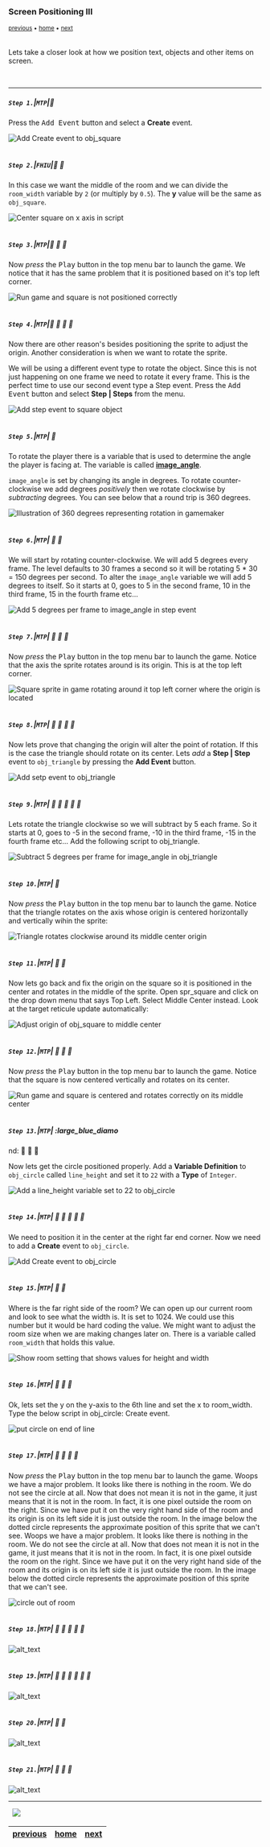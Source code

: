 <img src="https://via.placeholder.com/1000x4/45D7CA/45D7CA" alt="drawing" height="4px"/>

### Screen Positioning III

<sub>[previous](../positioning-text-2/README.md#user-content-screen-positioning-ii) • [home](../README.md#user-content-gms2-screen-positioning) • [next](../)</sub>

<img src="https://via.placeholder.com/1000x4/45D7CA/45D7CA" alt="drawing" height="4px"/>

Lets take a closer look at how we position text, objects and other items on screen.

<br>

---

##### `Step 1.`\|`MTP`|:small_blue_diamond:

Press the <kbd>Add Event</kbd> button and select a **Create** event.

![Add Create event to obj_square](images/AddCreateEventToSquare.png)

<img src="https://via.placeholder.com/500x2/45D7CA/45D7CA" alt="drawing" height="2px" alt = ""/>

##### `Step 2.`\|`FHIU`|:small_blue_diamond: :small_blue_diamond: 

In this case we want the middle of the room and we can divide the `room_width` variable by `2` (or multiply by `0.5`). The **y** value will be the same as `obj_square`.

![Center square on x axis in script](images/CreateScriptSquareInitial.png)

<img src="https://via.placeholder.com/500x2/45D7CA/45D7CA" alt="drawing" height="2px" alt = ""/>

##### `Step 3.`\|`MTP`|:small_blue_diamond: :small_blue_diamond: :small_blue_diamond:

Now *press* the <kbd>Play</kbd> button in the top menu bar to launch the game. We notice that it has the same problem that it is positioned based on it's top left corner.

![Run game and square is not positioned correctly](images/squareTooLowGame.png)

<img src="https://via.placeholder.com/500x2/45D7CA/45D7CA" alt="drawing" height="2px" alt = ""/>

##### `Step 4.`\|`MTP`|:small_blue_diamond: :small_blue_diamond: :small_blue_diamond: :small_blue_diamond:

Now there are other reason's besides positioning the sprite to adjust the origin.  Another consideration is when we want to rotate the sprite.  

We will be using a different event type to rotate the object.  Since this is not just happening on one frame we need to rotate it every frame.  This is the perfect time to use our second event type a Step event.  Press the <kbd>Add Event</kbd> button and select **Step | Steps** from the menu.

![Add step event to square object](images/AddStepToSquareObject.png)


<img src="https://via.placeholder.com/500x2/45D7CA/45D7CA" alt="drawing" height="2px" alt = ""/>

##### `Step 5.`\|`MTP`| :small_orange_diamond:

To rotate the player there is a variable that is used to determine the angle the player is facing at.  The variable is called **[image_angle](https://manual.yoyogames.com/GameMaker_Language/GML_Reference/Asset_Management/Sprites/Sprite_Instance_Variables/image_angle.htm)**.

`image_angle` is set by changing its angle in degrees.	To rotate counter-clockwise we add degrees *positively* then we rotate clockwise by *subtracting* degrees.  You can see below that a round trip is 360 degrees.

![Illustration of 360 degrees representing rotation in gamemaker](images/RotationsUsingImageAngle.png)


<img src="https://via.placeholder.com/500x2/45D7CA/45D7CA" alt="drawing" height="2px" alt = ""/>

##### `Step 6.`\|`MTP`| :small_orange_diamond: :small_blue_diamond:

We will start by rotating counter-clockwise.  We will add 5 degrees every frame.  The level defaults to 30 frames a second so it will be rotating 5 * 30 = 150 degrees per second. To alter the `image_angle` variable we will add 5 degrees to itself.  So it starts at 0, goes to 5 in the second frame, 10 in the third frame, 15 in the fourth frame etc...

![Add 5 degrees per frame to image_angle in step event](images/RotateSquareStep.png)

<img src="https://via.placeholder.com/500x2/45D7CA/45D7CA" alt="drawing" height="2px" alt = ""/>

##### `Step 7.`\|`MTP`| :small_orange_diamond: :small_blue_diamond: :small_blue_diamond:

Now *press* the <kbd>Play</kbd> button in the top menu bar to launch the game. Notice that the axis the sprite rotates around is its origin.  This is at the top left corner.  

![Square sprite in game rotating around it top left corner where the origin is located](images/RotatingCube1.gif)

<img src="https://via.placeholder.com/500x2/45D7CA/45D7CA" alt="drawing" height="2px" alt = ""/>

##### `Step 8.`\|`MTP`| :small_orange_diamond: :small_blue_diamond: :small_blue_diamond: :small_blue_diamond:

Now lets prove that changing the origin will alter the point of rotation.  If this is the case the triangle should rotate on its center.  Lets *add* a **Step | Step** event to `obj_triangle` by pressing the **Add Event** button.

![Add setp event to obj_triangle](images/AddStepToTriangle.gif)

<img src="https://via.placeholder.com/500x2/45D7CA/45D7CA" alt="drawing" height="2px" alt = ""/>

##### `Step 9.`\|`MTP`| :small_orange_diamond: :small_blue_diamond: :small_blue_diamond: :small_blue_diamond: :small_blue_diamond:

Lets rotate the triangle clockwise so we will subtract by 5 each frame. So it starts at 0, goes to -5 in the second frame, -10 in the third frame, -15 in the fourth frame etc... Add the following script to obj_triangle.

![Subtract 5 degrees per frame for image_angle in obj_triangle](images/TriangleStepRotate.png)

<img src="https://via.placeholder.com/500x2/45D7CA/45D7CA" alt="drawing" height="2px" alt = ""/>

##### `Step 10.`\|`MTP`| :large_blue_diamond:

Now *press* the <kbd>Play</kbd> button in the top menu bar to launch the game. Notice that the triangle rotates on the axis whose origin is centered horizontally and vertically wihin the sprite:

![Triangle rotates clockwise around its middle center origin](images/RotatingTriangle1.gif)

<img src="https://via.placeholder.com/500x2/45D7CA/45D7CA" alt="drawing" height="2px" alt = ""/>

##### `Step 11.`\|`MTP`| :large_blue_diamond: :small_blue_diamond: 

Now lets go back and fix the origin on the square so it is positioned in the center and rotates in the middle of the sprite.  Open spr_square and click on the drop down menu that says Top Left.  Select Middle Center instead.  Look at the target reticule update automatically:

![Adjust origin of obj_square to middle center](images/CenterOriginOnSquare.gif)

<img src="https://via.placeholder.com/500x2/45D7CA/45D7CA" alt="drawing" height="2px" alt = ""/>


##### `Step 12.`\|`MTP`| :large_blue_diamond: :small_blue_diamond: :small_blue_diamond: 

Now *press* the <kbd>Play</kbd> button in the top menu bar to launch the game. Notice that the square is now centered vertically and rotates on its center.

![Run game and square is centered and rotates correctly on its middle center](images/RotatingSquareCentered.gif)

<img src="https://via.placeholder.com/500x2/45D7CA/45D7CA" alt="drawing" height="2px" alt = ""/>

##### `Step 13.`\|`MTP`| :large_blue_diamo
nd: :small_blue_diamond: :small_blue_diamond:  :small_blue_diamond: 

Now lets get the circle positioned properly.  Add a **Variable Definition** to `obj_circle` called `line_height` and set it to `22` with a **Type** of `Integer`.

![Add a line_height variable set to 22 to obj_circle](images/AddLineHeightToCircle.png)

<img src="https://via.placeholder.com/500x2/45D7CA/45D7CA" alt="drawing" height="2px" alt = ""/>

##### `Step 14.`\|`MTP`| :large_blue_diamond: :small_blue_diamond: :small_blue_diamond: :small_blue_diamond:  :small_blue_diamond: 

We need to position it in the center at the right far end corner.  Now we need to add a **Create** event to `obj_circle`.

![Add Create event to obj_circle](images/AddCreateEventToCircle.png)

<img src="https://via.placeholder.com/500x2/45D7CA/45D7CA" alt="drawing" height="2px" alt = ""/>

##### `Step 15.`\|`MTP`| :large_blue_diamond: :small_orange_diamond: 

Where is the far right side of the room?  We can open up our current room and look to see what the width is.  It is set to 1024.  We could use this number but it would be hard coding the value.  We might want to adjust the room size when we are making changes later on.  There is a variable called `room_width` that holds this value.

![Show room setting that shows values for height and width](images/RoomWidthSize.png)

<img src="https://via.placeholder.com/500x2/45D7CA/45D7CA" alt="drawing" height="2px" alt = ""/>

##### `Step 16.`\|`MTP`| :large_blue_diamond: :small_orange_diamond:   :small_blue_diamond: 

Ok, lets set the y on the y-axis to the 6th line and set the x to room_width.  Type the below script in obj_circle: Create event.

![put circle on end of line](images/circleCreate.png)

<img src="https://via.placeholder.com/500x2/45D7CA/45D7CA" alt="drawing" height="2px" alt = ""/>

##### `Step 17.`\|`MTP`| :large_blue_diamond: :small_orange_diamond: :small_blue_diamond: :small_blue_diamond:

Now *press* the <kbd>Play</kbd> button in the top menu bar to launch the game. Woops we have a major problem.  It looks like there is nothing in the room.  We do not see the circle at all.  Now that does not mean it is not in the game, it just means that it is not in the room.  In fact, it is one pixel outside the room on the right.  Since we have put it on the very right hand side of the room and its origin is on its left side it is just outside the room.  In the image below the dotted circle represents the approximate position of this sprite that we can't see. Woops we have a major problem.  It looks like there is nothing in the room.  We do not see the circle at all.  Now that does not mean it is not in the game, it just means that it is not in the room.  In fact, it is one pixel outside the room on the right.  Since we have put it on the very right hand side of the room and its origin is on its left side it is just outside the room.  In the image below the dotted circle represents the approximate position of this sprite that we can't see.

![circle out of room](images/CircleOutOfRoom.png)

<img src="https://via.placeholder.com/500x2/45D7CA/45D7CA" alt="drawing" height="2px" alt = ""/>

##### `Step 18.`\|`MTP`| :large_blue_diamond: :small_orange_diamond: :small_blue_diamond: :small_blue_diamond: :small_blue_diamond:

![alt_text](images/.png)

<img src="https://via.placeholder.com/500x2/45D7CA/45D7CA" alt="drawing" height="2px" alt = ""/>

##### `Step 19.`\|`MTP`| :large_blue_diamond: :small_orange_diamond: :small_blue_diamond: :small_blue_diamond: :small_blue_diamond: :small_blue_diamond:

![alt_text](images/.png)

<img src="https://via.placeholder.com/500x2/45D7CA/45D7CA" alt="drawing" height="2px" alt = ""/>

##### `Step 20.`\|`MTP`| :large_blue_diamond: :large_blue_diamond:

![alt_text](images/.png)

<img src="https://via.placeholder.com/500x2/45D7CA/45D7CA" alt="drawing" height="2px" alt = ""/>

##### `Step 21.`\|`MTP`| :large_blue_diamond: :large_blue_diamond: :small_blue_diamond:

![alt_text](images/.png)

___


<img src="https://via.placeholder.com/1000x4/dba81a/dba81a" alt="drawing" height="4px" alt = ""/>

<img src="https://via.placeholder.com/1000x100/45D7CA/000000/?text=Next Up - Screen Positioning III">

<img src="https://via.placeholder.com/1000x4/dba81a/dba81a" alt="drawing" height="4px" alt = ""/>

|[previous](../positioning-text-2/README.md#user-content-screen-positioning-ii)| [home](../README.md#user-content-gms2-screen-positioning) | [next](../)|
|---|---|---|


